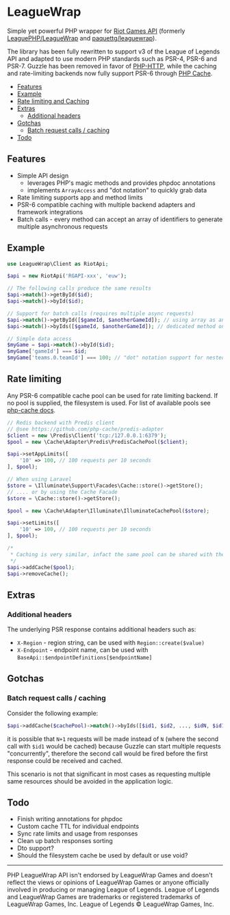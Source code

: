 # LeagueWrap
Simple yet powerful PHP wrapper for [Riot Games API](https://developer.riotgames.com/) (formerly [LeaguePHP/LeagueWrap](https://github.com/LeaguePHP/LeagueWrap) and [paquettg/leaguewrap](https://github.com/paquettg/leaguewrap)).

The library has been fully rewritten to support v3 of the League of Legends API and adapted to use modern PHP standards such as PSR-4, PSR-6 and PSR-7. Guzzle has been removed in favor of [PHP-HTTP](http://docs.php-http.org/en/latest/), while the caching and rate-limiting backends now fully support PSR-6 through [PHP Cache](http://www.php-cache.com/en/latest/).

- [Features](#features)
- [Example](#example)
- [Rate limiting and Caching](#rate-limiting-and-caching)
- [Extras](#extras)
  - [Additional headers](#additional-headers)
- [Gotchas](#gotchas)
  - [Batch request calls / caching](#batch-request-calls-caching)
- [Todo](#todo)

## Features

* Simple API design
  * leverages PHP's magic methods and provides phpdoc annotations
  * implements `ArrayAccess` and "dot notation" to quickly grab data
* Rate limiting supports app and method limits
* PSR-6 compatible caching with multiple backend adapters and framework integrations
* Batch calls - every method can accept an array of identifiers to generate multiple asynchronous requests

## Example

```php
use LeagueWrap\Client as RiotApi;

$api = new RiotApi('RGAPI-xxx', 'euw');

// The following calls produce the same results
$api->match()->getById($id);
$api->match()->byId($id);

// Support for batch calls (requires multiple async requests)
$api->match()->getById([$gameId, $anotherGameId]); // using array as an argument
$api->match()->byIds([$gameId, $anotherGameId]); // dedicated method on the Match API Class

// Simple data access
$myGame = $api->match()->byId($id);
$myGame['gameId'] === $id;
$myGame['teams.0.teamId'] === 100; // "dot" notation support for nested elements
```

## Rate limiting
Any PSR-6 compatible cache pool can be used for rate limiting backend. If no pool is supplied, the filesystem is used. For list of available pools see [php-cache docs](http://www.php-cache.com/en/latest/#cache-pool-implementations).

```php
// Redis backend with Predis client
// @see https://github.com/php-cache/predis-adapter
$client = new \Predis\Client('tcp:/127.0.0.1:6379');
$pool = new \Cache\Adapter\Predis\PredisCachePool($client);

$api->setAppLimits([
    '10' => 100, // 100 requests per 10 seconds
], $pool);

// When using Laravel
$store = \Illuminate\Support\Facades\Cache::store()->getStore();
// .... or by using the Cache Facade
$store = \Cache::store()->getStore();

$pool = new \Cache\Adapter\Illuminate\IlluminateCachePool($store);

$api->setLimits([
    '10' => 100, // 100 requests per 10 seconds
], $pool);

/*
 * Caching is very similar, infact the same pool can be shared with the rate-limiter.
 */
$api->addCache($pool);
$api->removeCache();
```

## Extras

### Additional headers
The underlying PSR response contains additional headers such as:
* `X-Region` - region string, can be used with `Region::create($value)`
* `X-Endpoint` - endpoint name, can be used with `BaseApi::$endpointDefinitions[$endpointName]`

## Gotchas

### Batch request calls / caching
Consider the following example:
```php
$api->addCache($cachePool)->match()->byIds([$id1, $id2, ..., $idN, $id1]);
```
it is possible that `N+1` requests will be made instead of `N` (where the second call with `$id1` would be cached) because Guzzle can start multiple requests "concurrently", therefore the second call would be fired before the first response could be received and cached.

This scenario is not that significant in most cases as requesting multiple same resources should be avoided in the application logic.

## Todo

* Finish writing annotations for phpdoc
* Custom cache TTL for individual endpoints
* Sync rate limits and usage from responses
* Clean up batch responses sorting
* Dto support?
* Should the filesystem cache be used by default or use void?

---
PHP LeagueWrap API isn't endorsed by LeagueWrap Games and doesn't reflect the views or opinions of LeagueWrap Games or anyone officially involved in producing or managing League of Legends. League of Legends and LeagueWrap Games are trademarks or registered trademarks of LeagueWrap Games, Inc. League of Legends © LeagueWrap Games, Inc.
